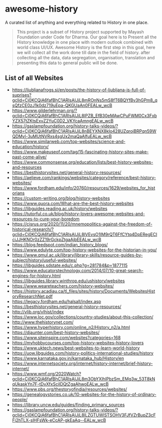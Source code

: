 # awesome-history
A curated list of anything and everything related to History in one place.

> This project is a subset of History project supported by Mayash Foundation under Code for Dharma. 
> Our goal here is to Present all the History knowledge in one place with modern outlook combined with world class UI/UX.
> Awesome History is the first step in this goal, here we will collect all the work done till date in the field of history.
> after collecting all the data, data segregation, organisation, translation and presenting this data to general public will be done.


## List of all Websites

- https://ljubljanafrogs.si/en/posts/the-history-of-ljubljana-is-full-of-suprises?gclid=Cj0KCQiA6fafBhC1ARIsAIJjL8mROnNs5mS8fT6BQYfBv3hGPm8_qsQfzCE0zJ1k0dz719uEpa-QKGUaAn0FEALw_wcB
- https://www.gilderlehrman.org/?gclid=Cj0KCQiA6fafBhC1ARIsAIJjL8lPZB_EfB30eMAwCPuFWM0Cx3FxbYZX57tZKtsExvZ2YuC0D2_VKYcaAmngEALw_wcB
- https://gaslampfoundation.org/history-talks-videos/?gclid=Cj0KCQiA6fafBhC1ARIsAIJjL8nBEYXNX8kIo428UZqrojBRPqn59WQDMvl-3uMUtNVRxs4sgUx2maQaAlfuEALw_wcB
- https://www.similarweb.com/top-websites/science-and-education/history/
- https://www.makeuseof.com/tag/15-fascinating-history-sites-make-past-come-alive/
- https://www.commonsense.org/education/lists/best-history-websites-and-resources
- https://besthistorysites.net/general-history-resources/
- https://aelieve.com/rankings/websites/category/reference/best-history-websites/
- https://www.fordham.edu/info/20760/resources/1629/websites_for_historians
- https://custom-writing.org/blog/history-websites
- https://www.quora.com/What-are-the-best-history-websites
- https://libguides.reading.ac.uk/history/websites
- https://tutorful.co.uk/blog/history-lovers-awesome-websites-and-resources-to-cure-your-boredom
- https://cisrus.org/2020/11/20/mnemopolitics-against-the-freedom-of-historical-research/?gclid=Cj0KCQiA6fafBhC1ARIsAIJjL8lVEvsO1IM9rQT6FfCYtq4DpERegECIciJJHKNOr0zZZ19rGckpZtgaAjbEEALw_wcB
- https://blog.feedspot.com/indian_history_blogs/
- https://www.edulyte.com/top-history-websites-for-the-historian-in-you/
- https://www.qmul.ac.uk/library/library-skills/resource-guides-by-subject/history/useful-websites/
- https://libguides.sdstate.edu/c.php?g=281784&p=1877115
- https://www.educatorstechnology.com/2014/07/10-great-search-engines-for-history.html
- https://libguides.library.winthrop.edu/ushistory/websites
- https://www.weareteachers.com/history-websites/
- https://history.acadiau.ca/tl_files/sites/history/Documents/WebsitesHistoryResearchNet.pdf
- https://legacy.fordham.edu/halsall/index.asp
- https://besthistorysites.net/general-history-resources/
- http://vlib.org/vlhist/index
- https://www.loc.gov/collections/country-studies/about-this-collection/
- http://www.thehistorynet.com/
- https://www.hyperhistory.com/online_n2/History_n2/a.html
- https://djaunter.com/best-history-websites/
- https://www.siteinspire.com/websites?categories=168
- https://myhobbycourses.com/top-history-websites-history-lovers
- https://www.uktech.news/best-websites-to-learn-world-history
- https://uow.libguides.com/history-politics-international-studies/history
- https://www.karnataka.gov.in/karnataka_hub/History/en
- https://www.internetsociety.org/internet/history-internet/brief-history-internet/
- https://www.wmf.org/2020Watch?gclid=Cj0KCQiA6fafBhC1ARIsAIJjL8m3ObYXlhlPbzSm_EMq3w_53T8kNqUkaskYn7F-tDvXfxScilDQtZgaAhwoEALw_wcB
- https://www.pbs.org/thestoryofindia/resources/websites/
- https://genealogystories.co.uk/10-websites-for-the-history-of-ordinary-people/
- https://library.uncw.edu/guides/finding_primary_sources
- https://gaslampfoundation.org/history-talks-videos/?gclid=Cj0KCQiA6fafBhC1ARIsAIJjL8lLZGTUWlSTSOHV3FJfVZrBupZ3cFFj2hTLX-slHFsWk-eCcAP-gkEaAq--EALw_wcB
